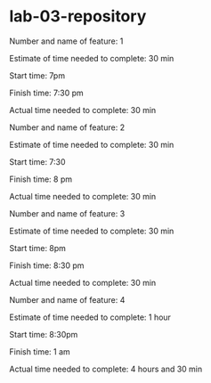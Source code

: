 # lab-03-repository

Number and name of feature: 1

Estimate of time needed to complete: 30 min

Start time: 7pm

Finish time: 7:30 pm

Actual time needed to complete: 30 min


Number and name of feature: 2

Estimate of time needed to complete: 30 min

Start time: 7:30

Finish time: 8 pm

Actual time needed to complete: 30 min



Number and name of feature: 3

Estimate of time needed to complete: 30 min

Start time: 8pm

Finish time: 8:30 pm

Actual time needed to complete: 30 min


Number and name of feature: 4

Estimate of time needed to complete: 1 hour

Start time: 8:30pm

Finish time: 1 am

Actual time needed to complete: 4 hours and 30 min
